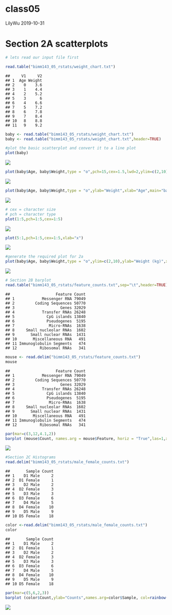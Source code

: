class05
================
LilyWu
2019-10-31

# Section 2A scatterplots

``` r
# lets read our input file first

read.table("bimm143_05_rstats/weight_chart.txt")
```

    ##     V1     V2
    ## 1  Age Weight
    ## 2    0    3.6
    ## 3    1    4.4
    ## 4    2    5.2
    ## 5    3      6
    ## 6    4    6.6
    ## 7    5    7.2
    ## 8    6    7.8
    ## 9    7    8.4
    ## 10   8    8.8
    ## 11   9    9.2

``` r
baby <- read.table("bimm143_05_rstats/weight_chart.txt")
baby <- read.table("bimm143_05_rstats/weight_chart.txt",header=TRUE)

#plot the basic scatterplot and convert it to a line plot 
plot(baby)
```

![](class05_files/figure-gfm/unnamed-chunk-1-1.png)<!-- -->

``` r
plot(baby$Age, baby$Weight,type = "o",pch=15,cex=1.5,lwd=2,ylim=c(2,10),xlab="Age")
```

![](class05_files/figure-gfm/unnamed-chunk-1-2.png)<!-- -->

``` r
plot(baby$Age, baby$Weight,type = "o",ylab="Weight",xlab="Age",main="baby")
```

![](class05_files/figure-gfm/unnamed-chunk-1-3.png)<!-- -->

``` r
# cex = character size 
# pch = character type 
plot(1:5,pch=1:5,cex=1:5)
```

![](class05_files/figure-gfm/unnamed-chunk-1-4.png)<!-- -->

``` r
plot(5:1,pch=1:5,cex=1:5,xlab="x")
```

![](class05_files/figure-gfm/unnamed-chunk-1-5.png)<!-- -->

``` r
#generate the required plot for 2a
plot(baby$Age, baby$Weight,type = "o",ylim=c(2,10),ylab="Weight (kg)",xlab="Age (month)",main="Baby weight with age",lwd=2,pch=15,cex=1.5,col="blue")
```

![](class05_files/figure-gfm/unnamed-chunk-1-6.png)<!-- -->

``` r
# Section 2B barplot
read.table("bimm143_05_rstats/feature_counts.txt",sep="\t",header=TRUE)
```

    ##                    Feature Count
    ## 1            Messenger RNA 79049
    ## 2         Coding Sequences 50770
    ## 3                    Genes 32029
    ## 4            Transfer RNAs 26248
    ## 5              CpG islands 13840
    ## 6              Pseudogenes  5195
    ## 7               Micro-RNAs  1638
    ## 8     Small nucleolar RNAs  1602
    ## 9       Small nuclear RNAs  1431
    ## 10       Miscellaneous RNA   491
    ## 11 Immunoglobulin Segments   474
    ## 12          Ribosomal RNAs   341

``` r
mouse <- read.delim("bimm143_05_rstats/feature_counts.txt")
mouse
```

    ##                    Feature Count
    ## 1            Messenger RNA 79049
    ## 2         Coding Sequences 50770
    ## 3                    Genes 32029
    ## 4            Transfer RNAs 26248
    ## 5              CpG islands 13840
    ## 6              Pseudogenes  5195
    ## 7               Micro-RNAs  1638
    ## 8     Small nucleolar RNAs  1602
    ## 9       Small nuclear RNAs  1431
    ## 10       Miscellaneous RNA   491
    ## 11 Immunoglobulin Segments   474
    ## 12          Ribosomal RNAs   341

``` r
par(mar=c(3,12,4.1,2))
barplot (mouse$Count, names.arg = mouse$Feature, horiz = "True",las=1,xlim=c(0,80000),main="Number of features in the mouse GRCm38 genome")
```

![](class05_files/figure-gfm/unnamed-chunk-1-7.png)<!-- -->

``` r
#Section 2C Histograms
read.delim("bimm143_05_rstats/male_female_counts.txt")
```

    ##       Sample Count
    ## 1    D1 Male     2
    ## 2  D1 Female     1
    ## 3    D2 Male     2
    ## 4  D2 Female     3
    ## 5    D3 Male     3
    ## 6  D3 Female     6
    ## 7    D4 Male     5
    ## 8  D4 Female    10
    ## 9    D5 Male     9
    ## 10 D5 Female    18

``` r
color <-read.delim("bimm143_05_rstats/male_female_counts.txt")
color
```

    ##       Sample Count
    ## 1    D1 Male     2
    ## 2  D1 Female     1
    ## 3    D2 Male     2
    ## 4  D2 Female     3
    ## 5    D3 Male     3
    ## 6  D3 Female     6
    ## 7    D4 Male     5
    ## 8  D4 Female    10
    ## 9    D5 Male     9
    ## 10 D5 Female    18

``` r
par(mar=c(5,6,2,3))
barplot (color$Count,ylab="Counts",names.arg=color$Sample, col=rainbow(nrow(color)),las=1)
```

![](class05_files/figure-gfm/unnamed-chunk-1-8.png)<!-- -->
